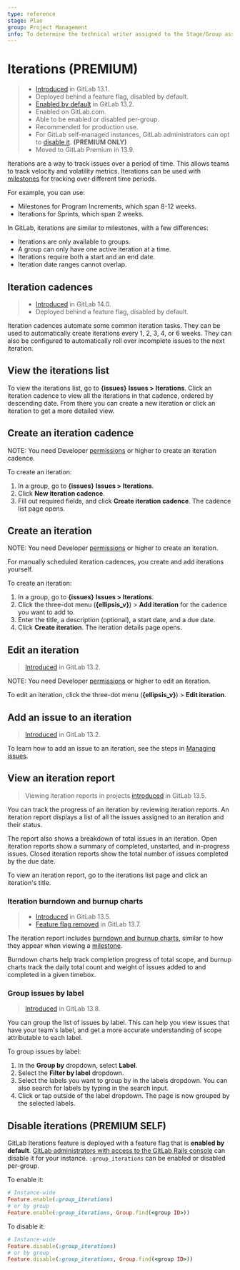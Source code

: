 ```yaml
---
type: reference
stage: Plan
group: Project Management
info: To determine the technical writer assigned to the Stage/Group associated with this page, see https://about.gitlab.com/handbook/engineering/ux/technical-writing/#assignments
---
```


# Iterations **(PREMIUM)**

> - [Introduced](https://gitlab.com/gitlab-org/gitlab/-/issues/214713) in GitLab 13.1.
> - Deployed behind a feature flag, disabled by default.
> - [Enabled by default](https://gitlab.com/gitlab-org/gitlab/-/issues/221047) in GitLab 13.2.
> - Enabled on GitLab.com.
> - Able to be enabled or disabled per-group.
> - Recommended for production use.
> - For GitLab self-managed instances, GitLab administrators can opt to [disable it](#disable-iterations). **(PREMIUM ONLY)**
> - Moved to GitLab Premium in 13.9.

Iterations are a way to track issues over a period of time. This allows teams
to track velocity and volatility metrics. Iterations can be used with [milestones](../../project/milestones/index.md)
for tracking over different time periods.

For example, you can use:

- Milestones for Program Increments, which span 8-12 weeks.
- Iterations for Sprints, which span 2 weeks.

In GitLab, iterations are similar to milestones, with a few differences:

- Iterations are only available to groups.
- A group can only have one active iteration at a time.
- Iterations require both a start and an end date.
- Iteration date ranges cannot overlap.

## Iteration cadences

> - [Introduced](https://gitlab.com/groups/gitlab-org/-/epics/5077) in GitLab 14.0.
> - Deployed behind a feature flag, disabled by default.

Iteration cadences automate some common iteration tasks. They can be used to
automatically create iterations every 1, 2, 3, 4, or 6 weeks. They can also
be configured to automatically roll over incomplete issues to the next iteration.

## View the iterations list

To view the iterations list, go to **{issues}** **Issues > Iterations**.
Click an iteration cadence to view all the iterations in that cadence, ordered by descending date.
From there you can create a new iteration or click an iteration to get a more detailed view.

## Create an iteration cadence

NOTE:
You need Developer [permissions](../../permissions.md) or higher to create an iteration cadence.

To create an iteration:

1. In a group, go to **{issues}** **Issues > Iterations**.
1. Click **New iteration cadence**.
1. Fill out required fields, and click **Create iteration cadence**. The cadence list page opens.


## Create an iteration

NOTE:
You need Developer [permissions](../../permissions.md) or higher to create an iteration.

For manually scheduled iteration cadences, you create and add iterations yourself.

To create an iteration:

1. In a group, go to **{issues}** **Issues > Iterations**.
1. Click the three-dot menu (**{ellipsis_v}**) > **Add iteration** for the cadence you want to add to.
1. Enter the title, a description (optional), a start date, and a due date.
1. Click **Create iteration**. The iteration details page opens.

## Edit an iteration

> [Introduced](https://gitlab.com/gitlab-org/gitlab/-/issues/218277) in GitLab 13.2.

NOTE:
You need Developer [permissions](../../permissions.md) or higher to edit an iteration.

To edit an iteration, click the three-dot menu (**{ellipsis_v}**) > **Edit iteration**.

## Add an issue to an iteration

> [Introduced](https://gitlab.com/gitlab-org/gitlab/-/issues/216158) in GitLab 13.2.

To learn how to add an issue to an iteration, see the steps in
[Managing issues](../../project/issues/managing_issues.md#add-an-issue-to-an-iteration).

## View an iteration report

> Viewing iteration reports in projects [introduced](https://gitlab.com/gitlab-org/gitlab/-/issues/222763) in GitLab 13.5.

You can track the progress of an iteration by reviewing iteration reports.
An iteration report displays a list of all the issues assigned to an iteration and their status.

The report also shows a breakdown of total issues in an iteration.
Open iteration reports show a summary of completed, unstarted, and in-progress issues.
Closed iteration reports show the total number of issues completed by the due date.

To view an iteration report, go to the iterations list page and click an iteration's title.

### Iteration burndown and burnup charts

> - [Introduced](https://gitlab.com/gitlab-org/gitlab/-/issues/222750) in GitLab 13.5.
> - [Feature flag removed](https://gitlab.com/gitlab-org/gitlab/-/issues/269972) in GitLab 13.7.

The iteration report includes [burndown and burnup charts](../../project/milestones/burndown_and_burnup_charts.md),
similar to how they appear when viewing a [milestone](../../project/milestones/index.md).

Burndown charts help track completion progress of total scope, and burnup charts track the daily
total count and weight of issues added to and completed in a given timebox.

### Group issues by label

> [Introduced](https://gitlab.com/gitlab-org/gitlab/-/issues/225500) in GitLab 13.8.

You can group the list of issues by label.
This can help you view issues that have your team's label,
and get a more accurate understanding of scope attributable to each label.

To group issues by label:

1. In the **Group by** dropdown, select **Label**.
1. Select the **Filter by label** dropdown.
1. Select the labels you want to group by in the labels dropdown.
   You can also search for labels by typing in the search input.
1. Click or tap outside of the label dropdown. The page is now grouped by the selected labels.

## Disable iterations **(PREMIUM SELF)**

GitLab Iterations feature is deployed with a feature flag that is **enabled by default**.
[GitLab administrators with access to the GitLab Rails console](../../../administration/feature_flags.md)
can disable it for your instance. `:group_iterations` can be enabled or disabled per-group.

To enable it:

```ruby
# Instance-wide
Feature.enable(:group_iterations)
# or by group
Feature.enable(:group_iterations, Group.find(<group ID>))
```

To disable it:

```ruby
# Instance-wide
Feature.disable(:group_iterations)
# or by group
Feature.disable(:group_iterations, Group.find(<group ID>))
```

<!-- ## Troubleshooting

Include any troubleshooting steps that you can foresee. If you know beforehand what issues
one might have when setting this up, or when something is changed, or on upgrading, it's
important to describe those, too. Think of things that may go wrong and include them here.
This is important to minimize requests for support, and to avoid doc comments with
questions that you know someone might ask.

Each scenario can be a third-level heading, e.g. `### Getting error message X`.
If you have none to add when creating a doc, leave this section in place
but commented out to help encourage others to add to it in the future. -->
